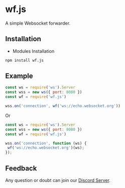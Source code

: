 # wf.js
A simple Websocket forwarder.

## Installation
 - Modules Installation
```bash
npm install wf.js
```

## Example
```js
const ws = require('ws').Server
const wss = new ws({ port: 8080 })
const wf = require('wf.js')

wss.on('connection', wf('ws://echo.websocket.org'))
```
Or
```js
const ws = require('ws').Server
const wss = new ws({ port: 8080 })
const wf = require('wf.js')

wss.on('connection', function (ws) {
 wf('ws://echo.websocket.org')(ws);
});
```
## Feedback
Any question or doubt can join our [Discord Server](https://discord.gg/9S3ZCDR).

